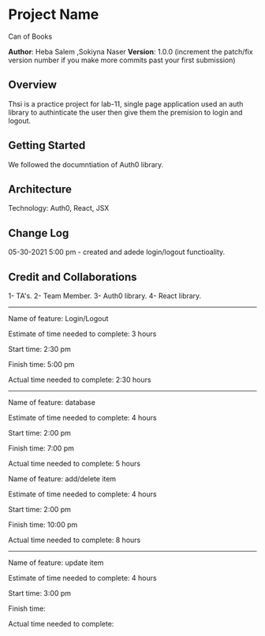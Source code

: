 # Project Name
Can of Books

**Author**: Heba Salem ,Sokiyna Naser
**Version**: 1.0.0 (increment the patch/fix version number if you make more commits past your first submission)

## Overview
Thsi is a practice project for lab-11, single page application used an auth library to authinticate the user then give them the premision to login and logout.

## Getting Started
We followed the documntiation of Auth0 library. 

## Architecture

Technology: Auth0, React, JSX

## Change Log

05-30-2021 5:00 pm - created and adede login/logout functioality. 

## Credit and Collaborations
1- TA's. 
2- Team Member. 
3- Auth0 library. 
4- React library. 

- - - 
Name of feature: Login/Logout

Estimate of time needed to complete: 3 hours

Start time: 2:30 pm

Finish time: 5:00 pm 

Actual time needed to complete: 2:30 hours

- - - 
Name of feature: database

Estimate of time needed to complete: 4 hours

Start time: 2:00 pm

Finish time: 7:00 pm 

Actual time needed to complete: 5 hours


Name of feature: add/delete item 

Estimate of time needed to complete: 4 hours

Start time: 2:00 pm

Finish time: 10:00 pm 

Actual time needed to complete: 8 hours

- - - 

Name of feature: update item 

Estimate of time needed to complete: 4 hours

Start time: 3:00 pm

Finish time:

Actual time needed to complete: 
